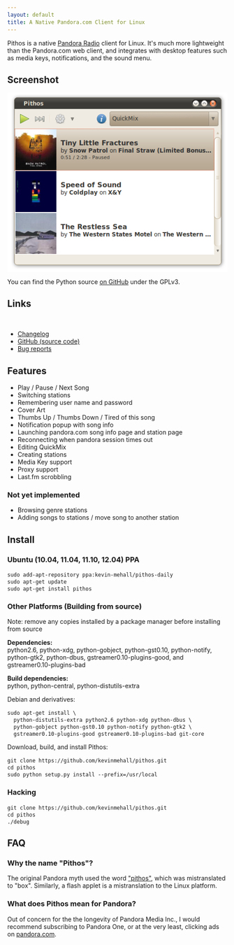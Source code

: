 ```yaml
---
layout: default
title: A Native Pandora.com Client for Linux
---
```


Pithos is a native [Pandora Radio](http://pandora.com) client for Linux. It's much more lightweight
than the Pandora.com web client, and integrates with desktop features such as media
keys, notifications, and the sound menu.

## Screenshot
<a href='/img/screenshot0.2.png'><img style='display: block;' src='img/screenshot0.2.png' alt='Screenshot' /></a>

You can find the Python source [on GitHub](https://github.com/kevinmehall/pithos) under the GPLv3.

## Links
&nbsp;

- [Changelog](changelog.html)
- [GitHub (source code)](https://github.com/pithos/pithos)
- [Bug reports](https://github.com/pithos/pithos/issues)

## Features

- Play / Pause / Next Song
- Switching stations
- Remembering user name and password
- Cover Art
- Thumbs Up / Thumbs Down / Tired of this song
- Notification popup with song info
- Launching pandora.com song info page and station page
- Reconnecting when pandora session times out
- Editing QuickMix
- Creating stations
- Media Key support
- Proxy support
- Last.fm scrobbling
  
### Not yet implemented

- Browsing genre stations
- Adding songs to stations / move song to another station

## Install
### Ubuntu (10.04, 11.04, 11.10, 12.04) PPA
    sudo add-apt-repository ppa:kevin-mehall/pithos-daily
    sudo apt-get update
    sudo apt-get install pithos
    
### Other Platforms (Building from source)

Note: remove any copies installed by a package manager before installing from source

**Dependencies:**  
  python2.6, python-xdg, python-gobject, python-gst0.10, python-notify, python-gtk2, python-dbus, gstreamer0.10-plugins-good, and gstreamer0.10-plugins-bad
  
**Build dependencies:**  
  python, python-central, python-distutils-extra
  
Debian and derivatives: 

    sudo apt-get install \
      python-distutils-extra python2.6 python-xdg python-dbus \
      python-gobject python-gst0.10 python-notify python-gtk2 \
      gstreamer0.10-plugins-good gstreamer0.10-plugins-bad git-core

Download, build, and install Pithos: 

	git clone https://github.com/kevinmehall/pithos.git
	cd pithos
	sudo python setup.py install --prefix=/usr/local

### Hacking
	
	git clone https://github.com/kevinmehall/pithos.git
	cd pithos
	./debug
  
## FAQ

### Why the name "Pithos"?

The original Pandora myth used the word ["pithos"](http://en.wikipedia.org/wiki/Pithos), which was mistranslated to "box". Similarly, a flash applet is a mistranslation to the Linux platform. 
 
### What does Pithos mean for Pandora?

Out of concern for the the longevity of Pandora Media Inc., I would recommend subscribing to Pandora One, or at the very least, clicking ads on [pandora.com](http://pandora.com). 



